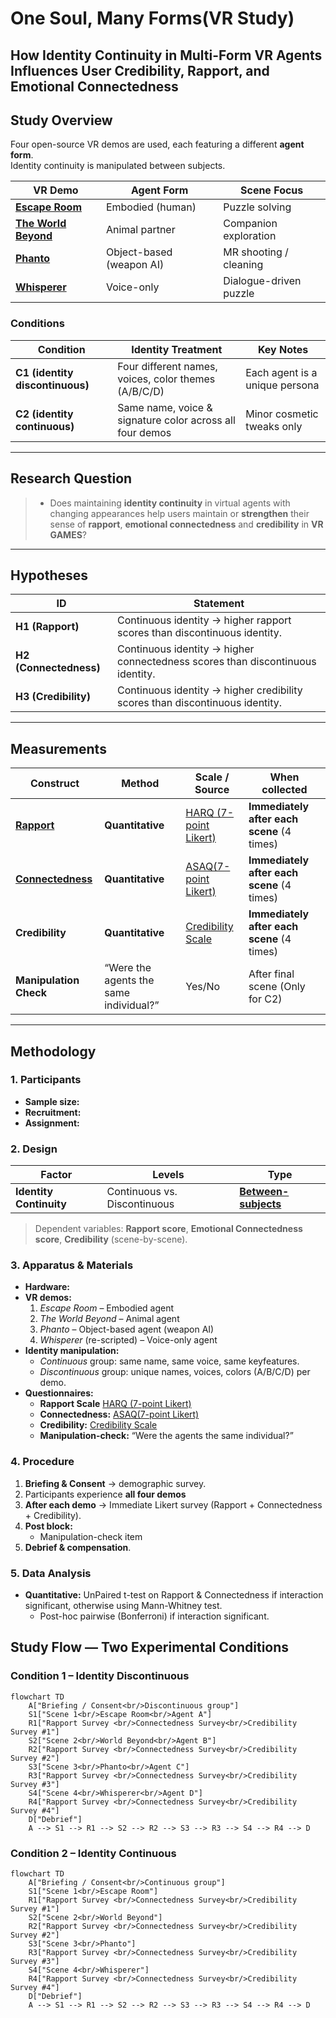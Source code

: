 # One Soul, Many Forms(VR Study)
## How Identity Continuity in Multi-Form VR Agents Influences User Credibility, Rapport, and Emotional Connectedness

## Study Overview  
Four open-source VR demos are used, each featuring a different **agent form**.  
Identity continuity is manipulated between subjects.

| VR Demo | Agent Form | Scene Focus |
|---------|------------|-------------|
| **[Escape Room](Experiment/Demos.md)** | Embodied (human) | Puzzle solving |
| **[The World Beyond](Experiment/Demos.md)** | Animal partner | Companion exploration |
| **[Phanto](Experiment/Demos.md)** | Object-based (weapon AI) | MR shooting / cleaning |
| **[Whisperer](Experiment/Demos.md)** | Voice-only | Dialogue-driven puzzle |

### Conditions
| Condition | Identity Treatment | Key Notes |
|-----------|-------------------|-----------|
| **C1 (identity discontinuous)** | Four different names, voices, color themes (A/B/C/D) | Each agent is a unique persona |
| **C2 (identity continuous)** | Same name, voice & signature color across all four demos | Minor cosmetic tweaks only |

---

## Research Question  
> - Does maintaining **identity continuity** in virtual agents with changing appearances help users maintain or **strengthen** their sense of **rapport**, **emotional connectedness** and **credibility** in **VR GAMES**?
---

## Hypotheses
| ID | Statement |
|----|-----------|
| **H1 (Rapport)** | Continuous identity → higher rapport scores than discontinuous identity. |
| **H2 (Connectedness)** | Continuous identity → higher connectedness scores than discontinuous identity. |
| **H3 (Credibility)** | Continuous identity → higher credibility scores than discontinuous identity. |


---

## Measurements

| Construct | Method | Scale / Source | When collected |
|-----------|--------|----------------|----------------|
| **[Rapport](Questionnaire/Definition.md)** | **Quantitative** | [HARQ (7-point Likert)](Questionnaire/HARQ.md) | **Immediately after each scene** (4 times) |
| **[Connectedness](Questionnaire/Definition.md)** | **Quantitative** | [ASAQ(7-point Likert)](Questionnaire/ASAQ.md) | **Immediately after each scene** (4 times) |
| **Credibility** | **Quantitative** | [Credibility Scale](Questionnaire/Credibility.md) | **Immediately after each scene** (4 times) |
| **Manipulation Check** | “Were the agents the same individual?” | Yes/No | After final scene (Only for C2) |

---

## Methodology

### 1. Participants  
- **Sample size:**   
- **Recruitment:** 
- **Assignment:** 

### 2. Design  
| Factor | Levels | Type |
|--------|--------|------|
| **Identity Continuity** | Continuous vs. Discontinuous | **[Between-subjects](Experiment/Subject_Design.md)** |

> Dependent variables: **Rapport score**, **Emotional Connectedness score**, **Credibility** (scene-by-scene).

### 3. Apparatus & Materials  
- **Hardware:** 
- **VR demos:**  
  1. *Escape Room* – Embodied agent  
  2. *The World Beyond* – Animal agent  
  3. *Phanto* – Object-based agent (weapon AI)  
  4. *Whisperer* (re-scripted) – Voice-only agent  
- **Identity manipulation:**  
  - *Continuous* group: same name, same voice, same keyfeatures.  
  - *Discontinuous* group: unique names, voices, colors (A/B/C/D) per demo.  
- **Questionnaires:**  
  - **Rapport Scale**  [HARQ (7-point Likert)](Questionnaire/HARQ.md)
  - **Connectedness:** [ASAQ(7-point Likert)](Questionnaire/ASAQ.md)
  - **Credibility:**  [Credibility Scale](Questionnaire/Credibility.md)
  - **Manipulation-check:** “Were the agents the same individual?” 

### 4. Procedure  
1. **Briefing & Consent** → demographic survey.  
2. Participants experience **all four demos**   
3. **After each demo** → Immediate Likert survey (Rapport + Connectedness + Credibility).  
4. **Post block:**  
   - Manipulation-check item   
5. **Debrief & compensation**.

### 5. Data Analysis  
- **Quantitative:** UnPaired t-test on Rapport & Connectedness if interaction significant, otherwise using Mann-Whitney test.  
  - Post-hoc pairwise (Bonferroni) if interaction significant.  





## Study Flow — Two Experimental Conditions

### Condition 1 – Identity Discontinuous
```mermaid
flowchart TD
    A["Briefing / Consent<br/>Discontinuous group"]
    S1["Scene 1<br/>Escape Room<br/>Agent A"]
    R1["Rapport Survey <br/>Connectedness Survey<br/>Credibility Survey #1"]
    S2["Scene 2<br/>World Beyond<br/>Agent B"]
    R2["Rapport Survey <br/>Connectedness Survey<br/>Credibility Survey #2"]
    S3["Scene 3<br/>Phanto<br/>Agent C"]
    R3["Rapport Survey <br/>Connectedness Survey<br/>Credibility Survey #3"]
    S4["Scene 4<br/>Whisperer<br/>Agent D"]
    R4["Rapport Survey <br/>Connectedness Survey<br/>Credibility Survey #4"]
    D["Debrief"]
    A --> S1 --> R1 --> S2 --> R2 --> S3 --> R3 --> S4 --> R4 --> D

```


### Condition 2 – Identity Continuous
```mermaid
flowchart TD
    A["Briefing / Consent<br/>Continuous group"]
    S1["Scene 1<br/>Escape Room"]
    R1["Rapport Survey <br/>Connectedness Survey<br/>Credibility Survey #1"]
    S2["Scene 2<br/>World Beyond"]
    R2["Rapport Survey <br/>Connectedness Survey<br/>Credibility Survey #2"]
    S3["Scene 3<br/>Phanto"]
    R3["Rapport Survey <br/>Connectedness Survey<br/>Credibility Survey #3"]
    S4["Scene 4<br/>Whisperer"]
    R4["Rapport Survey <br/>Connectedness Survey<br/>Credibility Survey #4"]
    D["Debrief"]
    A --> S1 --> R1 --> S2 --> R2 --> S3 --> R3 --> S4 --> R4 --> D
```

